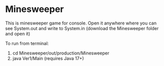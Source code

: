 # Minesweeper
This is minesweeper game for console. Open it anywhere where you can see System.out and write to System.in
(download the Minesweeper folder and open it)

To run from terminal:
1. cd Minesweeper/out/production/Minesweeper
2. java Ver1/Main (requires Java 17+)
